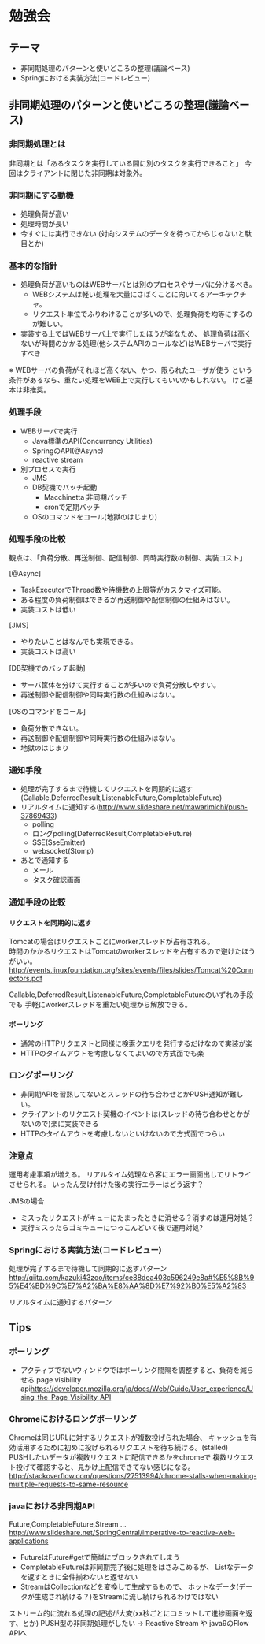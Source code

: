 # 勉強会

## テーマ
- 非同期処理のパターンと使いどころの整理(議論ベース)
- Springにおける実装方法(コードレビュー)


## 非同期処理のパターンと使いどころの整理(議論ベース)


### 非同期処理とは
非同期とは「あるタスクを実行している間に別のタスクを実行できること」
今回はクライアントに閉じた非同期は対象外。


### 非同期にする動機
- 処理負荷が高い
- 処理時間が長い
- 今すぐには実行できない
 (対向システムのデータを待ってからじゃないと駄目とか)


### 基本的な指針
- 処理負荷が高いものはWEBサーバとは別のプロセスやサーバに分けるべき。
    - WEBシステムは軽い処理を大量にさばくことに向いてるアーキテクチャ。
    - リクエスト単位でふりわけることが多いので、処理負荷を均等にするのが難しい。
- 実装する上ではWEBサーバ上で実行したほうが楽なため、
  処理負荷は高くないが時間のかかる処理(他システムAPIのコールなど)はWEBサーバで実行すべき

※ WEBサーバの負荷がそれほど高くない、かつ、限られたユーザが使う
   という条件があるなら、重たい処理をWEB上で実行してもいいかもしれない。
   けど基本は非推奨。


### 処理手段
- WEBサーバで実行
  - Java標準のAPI(Concurrency Utilities)
  - SpringのAPI(@Async)
  - reactive stream
- 別プロセスで実行
  - JMS
  - DB契機でバッチ起動
    - Macchinetta 非同期バッチ
    - cronで定期バッチ
  - OSのコマンドをコール(地獄のはじまり)


### 処理手段の比較
観点は、「負荷分散、再送制御、配信制御、同時実行数の制御、実装コスト」

[@Async]  
 - TaskExecutorでThread数や待機数の上限等がカスタマイズ可能。
 - ある程度の負荷制御はできるが再送制御や配信制御の仕組みはない。
 - 実装コストは低い
  
[JMS]  
 - やりたいことはなんでも実現できる。
 - 実装コストは高い
  
[DB契機でのバッチ起動]  
 - サーバ筐体を分けて実行することが多いので負荷分散しやすい。
 - 再送制御や配信制御や同時実行数の仕組みはない。
  
[OSのコマンドをコール]  
 - 負荷分散できない。
 - 再送制御や配信制御や同時実行数の仕組みはない。
 - 地獄のはじまり


### 通知手段
- 処理が完了するまで待機してリクエストを同期的に返す  
 (Callable,DeferredResult,ListenableFuture,CompletableFuture)
- リアルタイムに通知する(<http://www.slideshare.net/mawarimichi/push-37869433>)
   - polling
   - ロングpolling(DeferredResult,CompletableFuture)
   - SSE(SseEmitter)
   - websocket(Stomp)
- あとで通知する
   - メール
   - タスク確認画面

### 通知手段の比較

#### リクエストを同期的に返す
Tomcatの場合はリクエストごとにworkerスレッドが占有される。  
時間のかかるリクエストはTomcatのworkerスレッドを占有するので避けたほうがいい。
<http://events.linuxfoundation.org/sites/events/files/slides/Tomcat%20Connectors.pdf>

Callable,DeferredResult,ListenableFuture,CompletableFutureのいずれの手段でも
手軽にworkerスレッドを重たい処理から解放できる。

#### ポーリング
- 通常のHTTPリクエストと同様に検索クエリを発行するだけなので実装が楽
- HTTPのタイムアウトを考慮しなくてよいので方式面でも楽

### ロングポーリング
- 非同期APIを習熟してないとスレッドの待ち合わせとかPUSH通知が難しい。
- クライアントのリクエスト契機のイベントは(スレッドの待ち合わせとかがないので)楽に実装できる
- HTTPのタイムアウトを考慮しないといけないので方式面でつらい

### 注意点
運用考慮事項が増える。
リアルタイム処理なら客にエラー画面出してリトライさせられる。
いったん受け付けた後の実行エラーはどう返す？

JMSの場合
 - ミスったリクエストがキューにたまったときに消せる？消すのは運用対処？
 - 実行ミスったらゴミキューにつっこんどいて後で運用対処?


### Springにおける実装方法(コードレビュー)
処理が完了するまで待機して同期的に返すパターン
<http://qiita.com/kazuki43zoo/items/ce88dea403c596249e8a#%E5%8B%95%E4%BD%9C%E7%A2%BA%E8%AA%8D%E7%92%B0%E5%A2%83>

リアルタイムに通知するパターン


## Tips

### ポーリング
- アクティブでないウィンドウではポーリング間隔を調整すると、負荷を減らせる
  page visibility api<https://developer.mozilla.org/ja/docs/Web/Guide/User_experience/Using_the_Page_Visibility_API>

### Chromeにおけるロングポーリング
Chromeは同じURLに対するリクエストが複数投げられた場合、
キャッシュを有効活用するために初めに投げられるリクエストを待ち続ける。(stalled)  
PUSHしたいデータが複数リクエストに配信できるかをchromeで
複数リクエスト投げて確認すると、見かけ上配信できてない感じになる。
<http://stackoverflow.com/questions/27513994/chrome-stalls-when-making-multiple-requests-to-same-resource>

### javaにおける非同期API
Future,CompletableFuture,Stream ...
<http://www.slideshare.net/SpringCentral/imperative-to-reactive-web-applications>
- FutureはFuture#getで簡単にブロックされてしまう
- CompletableFutureは非同期完了後に処理をはさみこめるが、
  List<XXX>なデータを返すときに全件揃わないと返せない
- StreamはCollectionなどを変換して生成するもので、
  ホットなデータ(データが生成され続ける？)をStreamに流し続けられるわけではない

ストリーム的に流れる処理の記述が大変(xx秒ごとにコミットして進捗画面を返す、とか)
PUSH型の非同期処理がしたい -> Reactive Stream や java9のFlow APIへ
